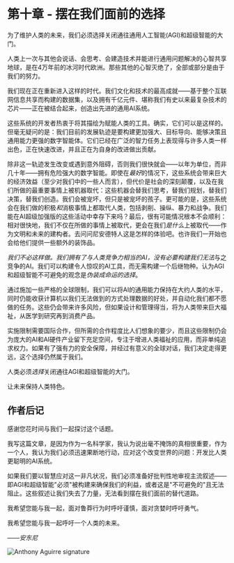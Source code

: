 # 第十章 - 摆在我们面前的选择

为了维护人类的未来，我们必须选择关闭通往通用人工智能(AGI)和超级智能的大门。

人类上一次与其他会说话、会思考、会建造技术并能进行通用问题解决的心智共享地球，是在4万年前的冰河时代欧洲。那些其他的心智灭绝了，全部或部分是由于我们的努力。

我们现在正在重新进入这样的时代。我们文化和技术的最高成就——基于整个互联网信息共享而构建的数据集，以及拥有千亿元件、堪称我们有史以来最复杂技术的芯片——正在被结合起来，创造出先进的通用AI系统。

这些系统的开发者热衷于将其描绘为赋能人类的工具。确实，它们可以是这样的。但毫无疑问的是：我们目前的发展轨迹是要构建更加强大、目标导向、能够决策且通用能力更强的数字智能体。它们已经在广泛的智力任务上表现得与许多人类一样出色，正在快速改进，并且正在为自身的改进做出贡献。

除非这一轨迹发生改变或遇到意外阻碍，否则我们很快就会——以年为单位，而非几十年——拥有危险强大的数字智能。即使在*最好*的情况下，这些系统会带来巨大的经济效益（至少对我们中的一些人而言），但代价是社会的深刻颠覆，以及在我们所做的最重要事情上被机器取代：这些机器会替我们思考，替我们规划，替我们决策，替我们创造。我们会被宠坏，但只是被宠坏的孩子。更可能的是，这些系统会在我们做的积极*和*消极事情上都取代人类，包括剥削、操纵、暴力和战争。我们能在AI超级加强版的这些活动中幸存下来吗？最后，很有可能情况根本不会顺利：相对很快地，我们不仅在所做的事情上被取代，更会在我们*是什么*上被取代——作为文明和未来的建构者。去问问尼安德特人这是怎样的体验吧。也许我们一开始也会给他们提供一些额外的装饰品。

*我们不必这样做。*我们拥有了与人类竞争力相当的AI，没有必要构建我们*无法*与之竞争的AI。我们可以构建令人惊叹的AI工具，而无需构建一个后继物种。认为AGI和超级智能不可避免的观念是*伪装成命运的选择*。

通过施加一些严格的全球限制，我们可以将AI的通用能力保持在大约人类的水平，同时仍能收获计算机以我们无法做到的方式处理数据的好处，并自动化我们都不愿做的任务。这些仍会带来许多风险，但如果设计和管理得当，将为人类带来巨大福祉，从医学到研究再到消费产品。

实施限制需要国际合作，但所需的合作程度比人们想象的要少，而且这些限制仍会为庞大的AI和AI硬件产业留下充足空间，专注于增进人类福祉的应用，而非单纯追求权力。如果有了强有力的安全保障，并经过有意义的全球对话，我们决定走得更远，这个选择仍然属于我们。

人类必须*选择*关闭通往AGI和超级智能的大门。

让未来保持人类特色。

## 作者后记

感谢您花时间与我们一起探讨这个话题。

我写这篇文章，是因为作为一名科学家，我认为说出毫不掩饰的真相很重要，作为一个人，我认为我们必须迅速果断地行动，应对这个改变世界的问题：开发比人类更聪明的AI系统。

如果我们要以智慧应对这一非凡状况，我们必须准备好批判性地审视主流叙述——即AGI和超级智能"必须"被构建来确保我们的利益，或者这是"不可避免的"且无法阻止。这些叙述让我们失去了力量，无法看到摆在我们面前的替代道路。

我希望您能与我一起，面对鲁莽行为时呼吁谨慎，面对贪婪时呼吁勇气。

我希望您能与我一起呼吁一个人类的未来。

*——安东尼*

![Anthony Aguirre signature](https://keepthefuturehuman.ai/essay/_next/image?url=https%3A%2F%2Fkeepthefuturehuman.ai%2Fwp-content%2Fuploads%2F2025%2F02%2FAnthony-Aguirre-signature-300x84.png&w=3840&q=75)